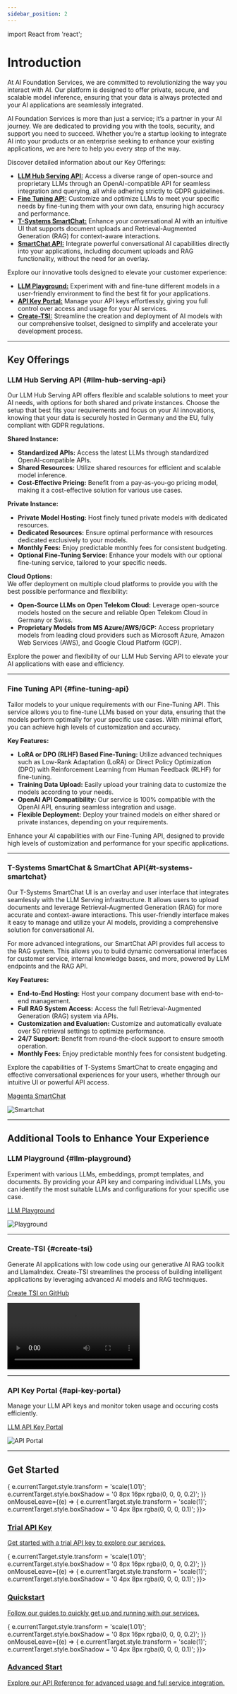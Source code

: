 ```yaml
---
sidebar_position: 2
---
```


import React from 'react';

 # Introduction

At AI Foundation Services, we are committed to revolutionizing the way you interact with AI. Our platform is  designed to offer private, secure, and scalable model inference, ensuring that your data is always protected and your AI applications are seamlessly integrated.   

AI Foundation Services is more than just a service; it’s a partner in your AI journey. We are dedicated to providing you with the tools, security, and support you need to succeed. Whether you’re a startup looking to integrate AI into your products or an enterprise seeking to enhance your existing applications, we are here to help you every step of the way.

Discover detailed information about our Key Offerings:
- [**LLM Hub Serving API:**](#llm-hub-serving-api) Access a diverse range of open-source and proprietary LLMs through an OpenAI-compatible API for seamless integration and querying, all while adhering strictly to GDPR guidelines.
- [**Fine Tuning API:**](#fine-tuning-api) Customize and optimize LLMs to meet your specific needs by fine-tuning them with your own data, ensuring high accuracy and performance.  
- [**T-Systems SmartChat:**](#t-systems-smartchat) Enhance your conversational AI with an intuitive UI that supports document uploads and Retrieval-Augmented Generation (RAG) for context-aware interactions.  
- [**SmartChat API:**](#t-systems-smartchat) Integrate powerful conversational AI capabilities directly into your applications, including document uploads and RAG functionality, without the need for an overlay.  

Explore our innovative tools designed to elevate your customer experience:
- [**LLM Playground:**](#llm-playground) Experiment with and fine-tune different models in a user-friendly environment to find the best fit for your applications.  
- [**API Key Portal:**](#api-key-portal) Manage your API keys effortlessly, giving you full control over access and usage for your AI services.  
- [**Create-TSI:**](#create-tsi) Streamline the creation and deployment of AI models with our comprehensive toolset, designed to simplify and accelerate your development process.  


---

## Key Offerings

### LLM Hub Serving API {#llm-hub-serving-api}

Our LLM Hub Serving API offers flexible and scalable solutions to meet your AI needs, with options for both shared and private instances. Choose the setup that best fits your requirements and focus on your AI innovations, knowing that your data is securely hosted in Germany and the EU, fully compliant with GDPR regulations.

**Shared Instance:**
- **Standardized APIs:** Access the latest LLMs through standardized OpenAI-compatible APIs.
- **Shared Resources:** Utilize shared resources for efficient and scalable model inference.
- **Cost-Effective Pricing:** Benefit from a pay-as-you-go pricing model, making it a cost-effective solution for various use cases.

**Private Instance:**
- **Private Model Hosting:** Host finely tuned private models with dedicated resources.
- **Dedicated Resources:** Ensure optimal performance with resources dedicated exclusively to your models.
- **Monthly Fees:** Enjoy predictable monthly fees for consistent budgeting.
- **Optional Fine-Tuning Service:** Enhance your models with our optional fine-tuning service, tailored to your specific needs.

**Cloud Options:**  
We offer deployment on multiple cloud platforms to provide you with the best possible performance and flexibility:
- **Open-Source LLMs on Open Telekom Cloud:** Leverage open-source models hosted on the secure and reliable Open Telekom Cloud in Germany or Swiss.
- **Proprietary Models from MS Azure/AWS/GCP:** Access proprietary models from leading cloud providers such as Microsoft Azure, Amazon Web Services (AWS), and Google Cloud Platform (GCP).

Explore the power and flexibility of our LLM Hub Serving API to elevate your AI applications with ease and efficiency.

---

### Fine Tuning API {#fine-tuning-api}

Tailor models to your unique requirements with our Fine-Tuning API. This service allows you to fine-tune LLMs based on your data, ensuring that the models perform optimally for your specific use cases. With minimal effort, you can achieve high levels of customization and accuracy.

**Key Features:**
- **LoRA or DPO (RLHF) Based Fine-Tuning:** Utilize advanced techniques such as Low-Rank Adaptation (LoRA) or Direct Policy Optimization (DPO) with Reinforcement Learning from Human Feedback (RLHF) for fine-tuning.
- **Training Data Upload:** Easily upload your training data to customize the models according to your needs.
- **OpenAI API Compatibility:** Our service is 100% compatible with the OpenAI API, ensuring seamless integration and usage.
- **Flexible Deployment:** Deploy your trained models on either shared or private instances, depending on your requirements.

Enhance your AI capabilities with our Fine-Tuning API, designed to provide high levels of customization and performance for your specific applications.

---

### T-Systems SmartChat & SmartChat API{#t-systems-smartchat}

Our T-Systems SmartChat UI is an overlay and user interface that integrates seamlessly with the LLM Serving infrastructure. It allows users to upload documents and leverage Retrieval-Augmented Generation (RAG) for more accurate and context-aware interactions. This user-friendly interface makes it easy to manage and utilize your AI models, providing a comprehensive solution for conversational AI.

For more advanced integrations, our SmartChat API provides full access to the RAG system. This allows you to build dynamic conversational interfaces for customer service, internal knowledge bases, and more, powered by LLM endpoints and the RAG API.

**Key Features:**
- **End-to-End Hosting:** Host your company document base with end-to-end management.
- **Full RAG System Access:** Access the full Retrieval-Augmented Generation (RAG) system via APIs.
- **Customization and Evaluation:** Customize and automatically evaluate over 50 retrieval settings to optimize performance.
- **24/7 Support:** Benefit from round-the-clock support to ensure smooth operation.
- **Monthly Fees:** Enjoy predictable monthly fees for consistent budgeting.

Explore the capabilities of T-Systems SmartChat to create engaging and effective conversational experiences for your users, whether through our intuitive UI or powerful API access.

[Magenta SmartChat](https://smartchat.llmhub.t-systems.net/)

<div style={{ width: '100%', margin: '0 auto' }}>
  <img src="/img/smart-chat.png" alt="Smartchat" style={{ width: '100%', height: 'auto', display: 'block' }} />
</div>

---

## Additional Tools to Enhance Your Experience

### LLM Playground {#llm-playground}

Experiment with various LLMs, embeddings, prompt templates, and documents. By providing your API key and comparing individual LLMs, you can identify the most suitable LLMs and configurations for your specific use case.

[LLM Playground](https://playground.llmhub.t-systems.net/)

<div style={{ width: '100%', margin: '0 auto' }}>
  <img src="/img/playground.png" alt="Playground" style={{ width: '100%', height: 'auto', display: 'block' }} />
</div>

---

### Create-TSI {#create-tsi}

Generate AI applications with low code using our generative AI RAG toolkit and LlamaIndex. Create-TSI streamlines the process of building intelligent applications by leveraging advanced AI models and RAG techniques.

[Create TSI on GitHub](https://github.com/telekom/create-tsi)

<div style={{ width: '100%', margin: '0 auto' }}>
  <video style={{ width: '100%', height: 'auto', display: 'block' , marginBottom: '25px'}} controls>
    <source src="/img/create-tsi.mp4" type="video/mp4"> </source>
  </video>
</div>


---
### API Key Portal {#api-key-portal}

Manage your LLM API keys and monitor token usage and occuring costs efficiently.

[LLM API Key Portal](https://apikey.llmhub.t-systems.net/)

<div style={{ width: '100%', margin: '0 auto' }}>
  <img src="/img/api-portal.png" alt="API Portal" style={{ width: '100%', height: 'auto', display: 'block' }} />
</div>

---

## Get Started

<div style={{ display: 'flex', justifyContent: 'space-around', gap: '16px', marginTop: '20px' }}>
  <div style={{ flex: '1 1 30%', position: 'relative', borderRadius: '8px', padding: '16px', backgroundColor: '#E6EAF0', color: '#333', textAlign: 'center', height: '130px', overflow: 'hidden', boxShadow: '0 4px 8px rgba(0, 0, 0, 0.1)', transition: 'transform 0.3s, boxShadow 0.3s' }} onMouseEnter={(e) => { e.currentTarget.style.transform = 'scale(1.01)'; e.currentTarget.style.boxShadow = '0 8px 16px rgba(0, 0, 0, 0.2)'; }} onMouseLeave={(e) => { e.currentTarget.style.transform = 'scale(1)'; e.currentTarget.style.boxShadow = '0 4px 8px rgba(0, 0, 0, 0.1)'; }}>
    <a href="https://docs.google.com/forms/d/e/1FAIpQLSdBDhCijYUIUeyJVTLzCy0rm55XgD2nG5supwtGRHXVfaX-fw/viewform" style={{ textDecoration: 'none', color: 'inherit', position: 'relative', zIndex: 1 }}>
      <h3>Trial API Key</h3>
      <p>Get started with a trial API key to explore our services.</p>
    </a>
  </div>

  <div style={{ flex: '1 1 30%', position: 'relative', borderRadius: '8px', padding: '16px', backgroundColor: '#D8E2F1', color: '#333', textAlign: 'center', height: '130px', overflow: 'hidden', boxShadow: '0 4px 8px rgba(0, 0, 0, 0.1)', transition: 'transform 0.3s, boxShadow 0.3s' }} onMouseEnter={(e) => { e.currentTarget.style.transform = 'scale(1.01)'; e.currentTarget.style.boxShadow = '0 8px 16px rgba(0, 0, 0, 0.2)'; }} onMouseLeave={(e) => { e.currentTarget.style.transform = 'scale(1)'; e.currentTarget.style.boxShadow = '0 4px 8px rgba(0, 0, 0, 0.1)'; }}>
    <a href="./Quickstart" style={{ textDecoration: 'none', color: 'inherit', position: 'relative', zIndex: 1 }}>
      <h3>Quickstart</h3>
      <p>Follow our guides to quickly get up and running with our services.</p>
    </a>
  </div>

  <div style={{ flex: '1 1 30%', position: 'relative', borderRadius: '8px', padding: '16px', backgroundColor: '#EFE7DD', color: '#333', textAlign: 'center', height: '130px', overflow: 'hidden', boxShadow: '0 4px 8px rgba(0, 0, 0, 0.1)', transition: 'transform 0.3s, boxShadow 0.3s' }} onMouseEnter={(e) => { e.currentTarget.style.transform = 'scale(1.01)'; e.currentTarget.style.boxShadow = '0 8px 16px rgba(0, 0, 0, 0.2)'; }} onMouseLeave={(e) => { e.currentTarget.style.transform = 'scale(1)'; e.currentTarget.style.boxShadow = '0 4px 8px rgba(0, 0, 0, 0.1)'; }}>
    <a href="./Model Serving/openai" style={{ textDecoration: 'none', color: 'inherit', position: 'relative', zIndex: 1 }}>
      <h3>Advanced Start</h3>
      <p>Explore our API Reference for advanced usage and full service integration.</p>
    </a>
  </div>
</div>